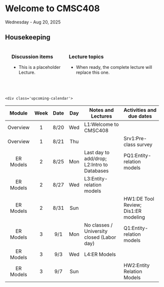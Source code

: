 # Welcome to CMSC408

Wednesday - Aug 20, 2025

## Housekeeping

<div class="columns">

<div class="column" width="9%">

</div>

<div class="column" width="45%">

### Discussion items

- This is a placeholder Lecture.

</div>

<div class="column" width="40%">

### Lecture topics

- When ready, the complete lecture will replace this one.

</div>

</div>

<div style="margin-top:25px">

 

</div>

<style></style>
    <div class='upcoming-calendar'>

| Module | Week | Date | Day | Notes and Lectures | Activities and due dates |
|:--:|:--:|:--:|:--:|----|----|
| Overview | 1 | 8/20 | Wed | L1:Welcome to CMSC408 |  |
| Overview | 1 | 8/21 | Thu |  | Srv1:Pre-class survey |
| ER Models | 2 | 8/25 | Mon | Last day to add/drop; L2:Intro to Databases | PQ1:Entity-relation models |
| ER Models | 2 | 8/27 | Wed | L3:Entity-relation models |  |
| ER Models | 2 | 8/31 | Sun |  | HW1:DE Tool Review; Dis1:ER modeling |
| ER Models | 3 | 9/1 | Mon | No classes / University closed (Labor day) | Q1:Entity-relation models |
| ER Models | 3 | 9/3 | Wed | L4:ER Models |  |
| ER Models | 3 | 9/7 | Sun |  | HW2:Entity Relation Models |

</div>
